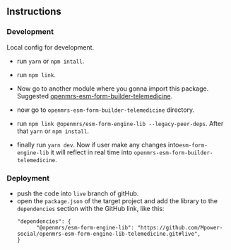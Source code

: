 ## Instructions


### Development
Local config for development.
- run `yarn` or `npm intall`.
- run `npm link`.
- Now go to another module where you gonna import this package. Suggested [openmrs-esm-form-builder-telemedicine](https://github.com/Mpower-social/openmrs-esm-form-builder-telemedicine).


- now go to `openmrs-esm-form-builder-telemedicine` directory. 
- run `npm link @openmrs/esm-form-engine-lib --legacy-peer-deps`. After that `yarn` or `npm install`.
- finally run `yarn dev`. Now if user make any changes into`esm-form-engine-lib` it will reflect in real time into `openmrs-esm-form-builder-telemedicine`.


### Deployment
- push the code into `live` branch of gitHub.
- open the `package.json` of the target project and add the library to the `dependencies` section with the GitHub link, like this: 
  ```
  "dependencies": {
        "@openmrs/esm-form-engine-lib": "https://github.com/Mpower-social/openmrs-esm-form-engine-lib-telemedicine.git#live",
  }
  ```
